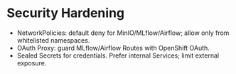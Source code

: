 # Security Hardening
- NetworkPolicies: default deny for MinIO/MLflow/Airflow; allow only from whitelisted namespaces.
- OAuth Proxy: guard MLflow/Airflow Routes with OpenShift OAuth.
- Sealed Secrets for credentials. Prefer internal Services; limit external exposure.
